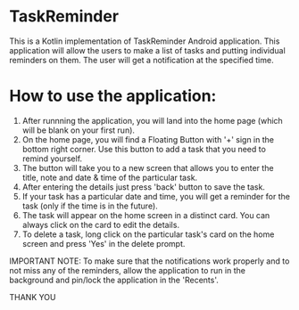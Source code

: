 # TaskReminder
This is a Kotlin implementation of TaskReminder Android application. This application will allow the users to make a list of tasks and putting individual reminders on them. The user will get a notification at the specified time.

# How to use the application:
1. After runnning the application, you will land into the home page (which will be blank on your first run).
2. On the home page, you will find a Floating Button with '+' sign in the bottom right corner. Use this button to add a task that you need to remind yourself.
3. The button will take you to a new screen that allows you to enter the title, note and date & time of the particular task.
4. After entering the details just press 'back' button to save the task.
5. If your task has a particular date and time, you will get a reminder for the task (only if the time is in the future).
6. The task will appear on the home screen in a distinct card. You can always click on the card to edit the details.
7. To delete a task, long click on the particular task's card on the home screen and press 'Yes' in the delete prompt.

IMPORTANT NOTE: To make sure that the notifications work properly and to not miss any of the reminders, allow the application to run in the background and pin/lock the application in the 'Recents'.

THANK YOU
